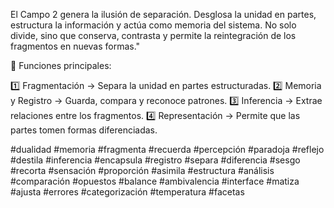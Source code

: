 El Campo 2 genera la ilusión de separación. Desglosa la unidad en partes, estructura la información y actúa como memoria del sistema. No solo divide, sino que conserva, contrasta y permite la reintegración de los fragmentos en nuevas formas." 

📌 Funciones principales:

1️⃣ Fragmentación → Separa la unidad en partes estructuradas.
2️⃣ Memoria y Registro → Guarda, compara y reconoce patrones. 
3️⃣ Inferencia → Extrae relaciones entre los fragmentos. 
4️⃣ Representación → Permite que las partes tomen formas diferenciadas. 


#dualidad #memoria #fragmenta #recuerda #percepción #paradoja #reflejo #destila #inferencia #encapsula #registro #separa #diferencia #sesgo #recorta #sensación #proporción #asimila #estructura #análisis #comparación #opuestos #balance #ambivalencia #interface #matiza #ajusta #errores #categorización #temperatura #facetas 